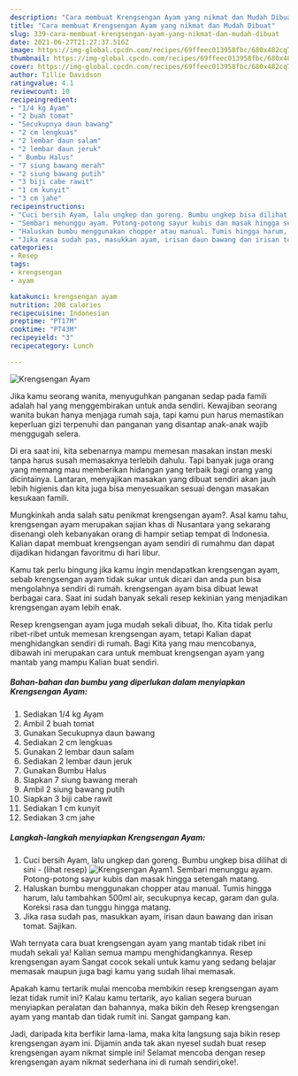 ```yaml
---
description: "Cara membuat Krengsengan Ayam yang nikmat dan Mudah Dibuat"
title: "Cara membuat Krengsengan Ayam yang nikmat dan Mudah Dibuat"
slug: 339-cara-membuat-krengsengan-ayam-yang-nikmat-dan-mudah-dibuat
date: 2021-06-27T21:27:37.516Z
image: https://img-global.cpcdn.com/recipes/69ffeec013958fbc/680x482cq70/krengsengan-ayam-foto-resep-utama.jpg
thumbnail: https://img-global.cpcdn.com/recipes/69ffeec013958fbc/680x482cq70/krengsengan-ayam-foto-resep-utama.jpg
cover: https://img-global.cpcdn.com/recipes/69ffeec013958fbc/680x482cq70/krengsengan-ayam-foto-resep-utama.jpg
author: Tillie Davidson
ratingvalue: 4.1
reviewcount: 10
recipeingredient:
- "1/4 kg Ayam"
- "2 buah tomat"
- "Secukupnya daun bawang"
- "2 cm lengkuas"
- "2 lembar daun salam"
- "2 lembar daun jeruk"
- " Bumbu Halus"
- "7 siung bawang merah"
- "2 siung bawang putih"
- "3 biji cabe rawit"
- "1 cm kunyit"
- "3 cm jahe"
recipeinstructions:
- "Cuci bersih Ayam, lalu ungkep dan goreng. Bumbu ungkep bisa dilihat di sini           (lihat resep)"
- "Sembari menunggu ayam. Potong-potong sayur kubis dan masak hingga setengah matang."
- "Haluskan bumbu menggunakan chopper atau manual. Tumis hingga harum, lalu tambahkan 500ml air, secukupnya kecap, garam dan gula. Koreksi rasa dan tunggu hingga matang."
- "Jika rasa sudah pas, masukkan ayam, irisan daun bawang dan irisan tomat. Sajikan."
categories:
- Resep
tags:
- krengsengan
- ayam

katakunci: krengsengan ayam 
nutrition: 208 calories
recipecuisine: Indonesian
preptime: "PT17M"
cooktime: "PT43M"
recipeyield: "3"
recipecategory: Lunch

---
```



![Krengsengan Ayam](https://img-global.cpcdn.com/recipes/69ffeec013958fbc/680x482cq70/krengsengan-ayam-foto-resep-utama.jpg)

Jika kamu seorang wanita, menyuguhkan panganan sedap pada famili adalah hal yang menggembirakan untuk anda sendiri. Kewajiban seorang  wanita bukan hanya menjaga rumah saja, tapi kamu pun harus memastikan keperluan gizi terpenuhi dan panganan yang disantap anak-anak wajib menggugah selera.

Di era  saat ini, kita sebenarnya mampu memesan masakan instan meski tanpa harus susah memasaknya terlebih dahulu. Tapi banyak juga orang yang memang mau memberikan hidangan yang terbaik bagi orang yang dicintainya. Lantaran, menyajikan masakan yang dibuat sendiri akan jauh lebih higienis dan kita juga bisa menyesuaikan sesuai dengan masakan kesukaan famili. 



Mungkinkah anda salah satu penikmat krengsengan ayam?. Asal kamu tahu, krengsengan ayam merupakan sajian khas di Nusantara yang sekarang disenangi oleh kebanyakan orang di hampir setiap tempat di Indonesia. Kalian dapat membuat krengsengan ayam sendiri di rumahmu dan dapat dijadikan hidangan favoritmu di hari libur.

Kamu tak perlu bingung jika kamu ingin mendapatkan krengsengan ayam, sebab krengsengan ayam tidak sukar untuk dicari dan anda pun bisa mengolahnya sendiri di rumah. krengsengan ayam bisa dibuat lewat berbagai cara. Saat ini sudah banyak sekali resep kekinian yang menjadikan krengsengan ayam lebih enak.

Resep krengsengan ayam juga mudah sekali dibuat, lho. Kita tidak perlu ribet-ribet untuk memesan krengsengan ayam, tetapi Kalian dapat menghidangkan sendiri di rumah. Bagi Kita yang mau mencobanya, dibawah ini merupakan cara untuk membuat krengsengan ayam yang mantab yang mampu Kalian buat sendiri.

<!--inarticleads1-->

##### Bahan-bahan dan bumbu yang diperlukan dalam menyiapkan Krengsengan Ayam:

1. Sediakan 1/4 kg Ayam
1. Ambil 2 buah tomat
1. Gunakan Secukupnya daun bawang
1. Sediakan 2 cm lengkuas
1. Gunakan 2 lembar daun salam
1. Sediakan 2 lembar daun jeruk
1. Gunakan  Bumbu Halus
1. Siapkan 7 siung bawang merah
1. Ambil 2 siung bawang putih
1. Siapkan 3 biji cabe rawit
1. Sediakan 1 cm kunyit
1. Sediakan 3 cm jahe




<!--inarticleads2-->

##### Langkah-langkah menyiapkan Krengsengan Ayam:

1. Cuci bersih Ayam, lalu ungkep dan goreng. Bumbu ungkep bisa dilihat di sini -           (lihat resep)
<img src="https://img-global.cpcdn.com/steps/dc1aac5324ec6800/160x128cq70/krengsengan-ayam-langkah-memasak-1-foto.jpg" alt="Krengsengan Ayam">1. Sembari menunggu ayam. Potong-potong sayur kubis dan masak hingga setengah matang.
1. Haluskan bumbu menggunakan chopper atau manual. Tumis hingga harum, lalu tambahkan 500ml air, secukupnya kecap, garam dan gula. Koreksi rasa dan tunggu hingga matang.
1. Jika rasa sudah pas, masukkan ayam, irisan daun bawang dan irisan tomat. Sajikan.




Wah ternyata cara buat krengsengan ayam yang mantab tidak ribet ini mudah sekali ya! Kalian semua mampu menghidangkannya. Resep krengsengan ayam Sangat cocok sekali untuk kamu yang sedang belajar memasak maupun juga bagi kamu yang sudah lihai memasak.

Apakah kamu tertarik mulai mencoba membikin resep krengsengan ayam lezat tidak rumit ini? Kalau kamu tertarik, ayo kalian segera buruan menyiapkan peralatan dan bahannya, maka bikin deh Resep krengsengan ayam yang mantab dan tidak rumit ini. Sangat gampang kan. 

Jadi, daripada kita berfikir lama-lama, maka kita langsung saja bikin resep krengsengan ayam ini. Dijamin anda tak akan nyesel sudah buat resep krengsengan ayam nikmat simple ini! Selamat mencoba dengan resep krengsengan ayam nikmat sederhana ini di rumah sendiri,oke!.

